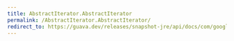 ```yaml
---
title: AbstractIterator.AbstractIterator
permalink: /AbstractIterator.AbstractIterator/
redirect_to: https://guava.dev/releases/snapshot-jre/api/docs/com/google/common/collect/AbstractIterator.html#AbstractIterator--
---
```


